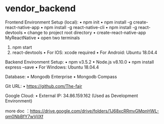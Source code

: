 # vendor_backend

Frontend Environment Setup (local):
•	npm init
•	npm install -g create-react-native-app
•	npm install -g react-native-cli
•	npm install -g react-devtools
•	change to project root directory
•	create-react-native-app MyReactNative
•	open two terminals
1.	npm start
2.	react-devtools
•	For IOS: xcode required
•	For Android: Ubuntu 18.04.4

Backend Environment Setup:
•	npm v3.5.2
•	Node.js v8.10.0
•	npm install express –save
•	For Windows: Ubuntu 18.04.4

Database:
•	Mongodb Enterprise
•	Mongodb Compass

Git URL: 
•	https://github.com/The-fair

Google Cloud:
•	External IP: 34.86.159.162
	(Used as Development Environment)

more doc ：https://drive.google.com/drive/folders/1J68xcRRmvGMpnHWL-qm0NbBfY7wVjIXf
